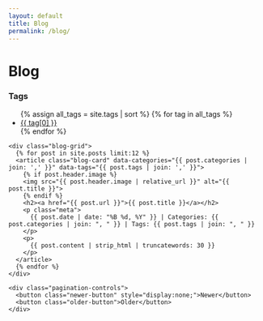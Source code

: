 ```yaml
---
layout: default
title: Blog
permalink: /blog/
---
```


<div class="banner">
  <h1>Blog</h1>
</div>

<div class="blog-page-container">
  <aside class="tag-sidebar">
    <h3 class="section-heading section-heading--light-bg">Tags</h3>
    <ul class="tag-list">
      {% assign all_tags = site.tags | sort %}
      {% for tag in all_tags %}
        <li><a href="#" class="tag-filter" data-tag="{{ tag[0] }}">{{ tag[0] }}</a></li>
      {% endfor %}
    </ul>
  </aside>

  <div class="blog-main-content">
    <button class="clear-selection-button" style="display:none;">Clear Selection</button>
    
    <div class="blog-grid">
      {% for post in site.posts limit:12 %}
      <article class="blog-card" data-categories="{{ post.categories | join: ',' }}" data-tags="{{ post.tags | join: ',' }}">
        {% if post.header.image %}
        <img src="{{ post.header.image | relative_url }}" alt="{{ post.title }}">
        {% endif %}
        <h2><a href="{{ post.url }}">{{ post.title }}</a></h2>
        <p class="meta">
          {{ post.date | date: "%B %d, %Y" }} | Categories: {{ post.categories | join: ", " }} | Tags: {{ post.tags | join: ", " }}
        </p>
        <p>
          {{ post.content | strip_html | truncatewords: 30 }}
        </p>
      </article>
      {% endfor %}
    </div>

    <div class="pagination-controls">
      <button class="newer-button" style="display:none;">Newer</button>
      <button class="older-button">Older</button>
    </div>
  </div>
</div>

